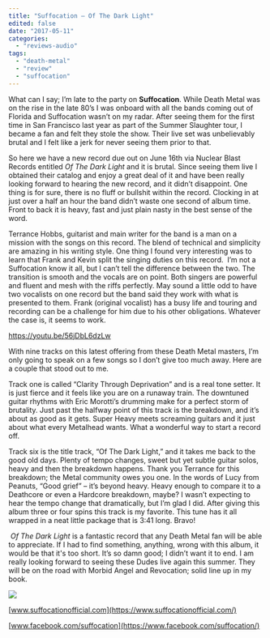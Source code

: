 ```yaml
---
title: "Suffocation – Of The Dark Light"
edited: false
date: "2017-05-11"
categories:
  - "reviews-audio"
tags:
  - "death-metal"
  - "review"
  - "suffocation"
---
```


What can I say; I’m late to the party on **Suffocation**. While Death Metal was on the rise in the late 80’s I was onboard with all the bands coming out of Florida and Suffocation wasn’t on my radar. After seeing them for the first time in San Francisco last year as part of the Summer Slaughter tour, I became a fan and felt they stole the show. Their live set was unbelievably brutal and I felt like a jerk for never seeing them prior to that.

So here we have a new record due out on June 16th via Nuclear Blast Records entitled _Of The Dark Light_ and it is brutal. Since seeing them live I obtained their catalog and enjoy a great deal of it and have been really looking forward to hearing the new record, and it didn’t disappoint. One thing is for sure, there is no fluff or bullshit within the record. Clocking in at just over a half an hour the band didn’t waste one second of album time. Front to back it is heavy, fast and just plain nasty in the best sense of the word.

Terrance Hobbs, guitarist and main writer for the band is a man on a mission with the songs on this record. The blend of technical and simplicity are amazing in his writing style. One thing I found very interesting was to learn that Frank and Kevin split the singing duties on this record.  I’m not a Suffocation know it all, but I can’t tell the difference between the two. The transition is smooth and the vocals are on point. Both singers are powerful and fluent and mesh with the riffs perfectly. May sound a little odd to have two vocalists on one record but the band said they work with what is presented to them. Frank (original vocalist) has a busy life and touring and recording can be a challenge for him due to his other obligations. Whatever the case is, it seems to work.

https://youtu.be/56jDbL6dzLw

With nine tracks on this latest offering from these Death Metal masters, I’m only going to speak on a few songs so I don’t give too much away. Here are a couple that stood out to me.

Track one is called “Clarity Through Deprivation” and is a real tone setter. It is just fierce and it feels like you are on a runaway train. The downtuned guitar rhythms with Eric Morotti’s drumming make for a perfect storm of brutality. Just past the halfway point of this track is the breakdown, and it’s about as good as it gets. Super Heavy meets screaming guitars and it just about what every Metalhead wants. What a wonderful way to start a record off.

Track six is the title track, “Of The Dark Light,” and it takes me back to the good old days. Plenty of tempo changes, sweet but yet subtle guitar solos, heavy and then the breakdown happens. Thank you Terrance for this breakdown; the Metal community owes you one. In the words of Lucy from Peanuts, “Good grief” – it’s beyond heavy. Heavy enough to compare it to a Deathcore or even a Hardcore breakdown, maybe? I wasn’t expecting to hear the tempo change that dramatically, but I’m glad I did. After giving this album three or four spins this track is my favorite. This tune has it all wrapped in a neat little package that is 3:41 long. Bravo!

 _Of The Dark Light_ is a fantastic record that any Death Metal fan will be able to appreciate. If I had to find something, anything, wrong with this album, it would be that it's too short. It’s so damn good; I didn’t want it to end. I am really looking forward to seeing these Dudes live again this summer. They will be on the road with Morbid Angel and Revocation; solid line up in my book.

![](https://hellbound.ca/wp-content/uploads/2017/05/Suffocation-tour.jpeg)

[www.suffocationofficial.com](https://www.suffocationofficial.com/)

[www.facebook.com/suffocation](https://www.facebook.com/suffocation/)
